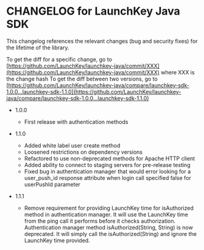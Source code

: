 # CHANGELOG for LaunchKey Java SDK

This changelog references the relevant changes (bug and security fixes) for the lifetime of the library.

To get the diff for a specific change, go to [https://github.com/LaunchKey/launchkey-java/commit/XXX](https://github.com/LaunchKey/launchkey-java/commit/XXX) where XXX
is the change hash To get the diff between two versions, go to
[https://github.com/LaunchKey/launchkey-java/compare/launchkey-sdk-1.0.0...launchkey-sdk-1.1.0](https://github.com/LaunchKey/launchkey-java/compare/launchkey-sdk-1.0.0...launchkey-sdk-1.1.0)

  * 1.0.0
    * First release with authentication methods

  * 1.1.0
    * Added white label user create method
    * Loosened restrictions on dependency versions
    * Refactored to use non-deprecated methods for Apache HTTP client
    * Added ability to connect to staging servers for pre-release testing
    * Fixed bug in authentication manager that would error looking for a user_push_id response attribute when login call
        specified false for userPushId parameter

  * 1.1.1
    * Remove requirement for providing LaunchKey time for isAuthorized method in authentication manager.  It will use
        the LaunchKey time from the ping call it performs before it checks authorization. Authentication manager method
        isAuthorized(String, String) is now deprecated.  It will simply call the isAuthorized(String) and ignore the
        LaunchKey time provided.